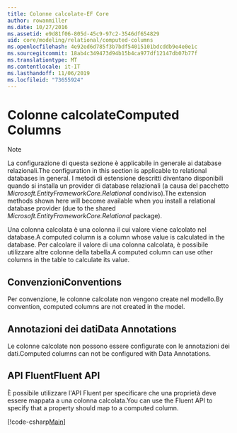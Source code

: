 ```yaml
---
title: Colonne calcolate-EF Core
author: rowanmiller
ms.date: 10/27/2016
ms.assetid: e9d81f06-805d-45c9-97c2-3546df654829
uid: core/modeling/relational/computed-columns
ms.openlocfilehash: 4e92ed6d785f3b7bdf54015101bdcddb9e4e0e1c
ms.sourcegitcommit: 18ab4c349473d94b15b4ca977df12147db07b77f
ms.translationtype: MT
ms.contentlocale: it-IT
ms.lasthandoff: 11/06/2019
ms.locfileid: "73655924"
---
```

# <a name="computed-columns"></a><span data-ttu-id="d179b-102">Colonne calcolate</span><span class="sxs-lookup"><span data-stu-id="d179b-102">Computed Columns</span></span>

> [!NOTE]  
> <span data-ttu-id="d179b-103">La configurazione di questa sezione è applicabile in generale ai database relazionali.</span><span class="sxs-lookup"><span data-stu-id="d179b-103">The configuration in this section is applicable to relational databases in general.</span></span> <span data-ttu-id="d179b-104">I metodi di estensione descritti diventano disponibili quando si installa un provider di database relazionali (a causa del pacchetto *Microsoft.EntityFrameworkCore.Relational* condiviso).</span><span class="sxs-lookup"><span data-stu-id="d179b-104">The extension methods shown here will become available when you install a relational database provider (due to the shared *Microsoft.EntityFrameworkCore.Relational* package).</span></span>

<span data-ttu-id="d179b-105">Una colonna calcolata è una colonna il cui valore viene calcolato nel database.</span><span class="sxs-lookup"><span data-stu-id="d179b-105">A computed column is a column whose value is calculated in the database.</span></span> <span data-ttu-id="d179b-106">Per calcolare il valore di una colonna calcolata, è possibile utilizzare altre colonne della tabella.</span><span class="sxs-lookup"><span data-stu-id="d179b-106">A computed column can use other columns in the table to calculate its value.</span></span>

## <a name="conventions"></a><span data-ttu-id="d179b-107">Convenzioni</span><span class="sxs-lookup"><span data-stu-id="d179b-107">Conventions</span></span>

<span data-ttu-id="d179b-108">Per convenzione, le colonne calcolate non vengono create nel modello.</span><span class="sxs-lookup"><span data-stu-id="d179b-108">By convention, computed columns are not created in the model.</span></span>

## <a name="data-annotations"></a><span data-ttu-id="d179b-109">Annotazioni dei dati</span><span class="sxs-lookup"><span data-stu-id="d179b-109">Data Annotations</span></span>

<span data-ttu-id="d179b-110">Le colonne calcolate non possono essere configurate con le annotazioni dei dati.</span><span class="sxs-lookup"><span data-stu-id="d179b-110">Computed columns can not be configured with Data Annotations.</span></span>

## <a name="fluent-api"></a><span data-ttu-id="d179b-111">API Fluent</span><span class="sxs-lookup"><span data-stu-id="d179b-111">Fluent API</span></span>

<span data-ttu-id="d179b-112">È possibile utilizzare l'API Fluent per specificare che una proprietà deve essere mappata a una colonna calcolata.</span><span class="sxs-lookup"><span data-stu-id="d179b-112">You can use the Fluent API to specify that a property should map to a computed column.</span></span>

[!code-csharp[Main](../../../../samples/core/Modeling/FluentAPI/Relational/ComputedColumn.cs?name=ComputedColumn&highlight=9)]
